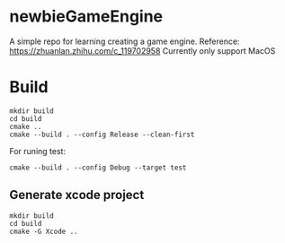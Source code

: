 # newbieGameEngine
A simple repo for learning creating a game engine. Reference: https://zhuanlan.zhihu.com/c_119702958
Currently only support MacOS

# Build
```shell
mkdir build
cd build
cmake ..
cmake --build . --config Release --clean-first
```

For runing test:
```shell
cmake --build . --config Debug --target test
```

## Generate xcode project
```shell
mkdir build
cd build
cmake -G Xcode ..
```